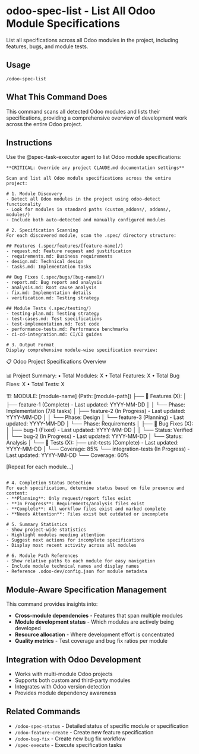 # odoo-spec-list - List All Odoo Module Specifications

List all specifications across all Odoo modules in the project, including features, bugs, and module tests.

## Usage

```
/odoo-spec-list
```

## What This Command Does

This command scans all detected Odoo modules and lists their specifications, providing a comprehensive overview of development work across the entire Odoo project.

## Instructions

Use the @spec-task-executor agent to list Odoo module specifications:

```
**CRITICAL: Override any project CLAUDE.md documentation settings**

Scan and list all Odoo module specifications across the entire project:

# 1. Module Discovery
- Detect all Odoo modules in the project using odoo-detect functionality
- Look for modules in standard paths (custom_addons/, addons/, modules/)
- Include both auto-detected and manually configured modules

# 2. Specification Scanning
For each discovered module, scan the .spec/ directory structure:

## Features (.spec/features/[feature-name]/)
- request.md: Feature request and justification
- requirements.md: Business requirements
- design.md: Technical design
- tasks.md: Implementation tasks

## Bug Fixes (.spec/bugs/[bug-name]/)
- report.md: Bug report and analysis
- analysis.md: Root cause analysis
- fix.md: Implementation details
- verification.md: Testing strategy

## Module Tests (.spec/testing/)
- testing-plan.md: Testing strategy
- test-cases.md: Test specifications
- test-implementation.md: Test code
- performance-tests.md: Performance benchmarks
- ci-cd-integration.md: CI/CD guides

# 3. Output Format
Display comprehensive module-wise specification overview:

```
📋 Odoo Project Specifications Overview

📊 Project Summary:
   • Total Modules: X
   • Total Features: X
   • Total Bug Fixes: X 
   • Total Tests: X

🏗️ MODULE: [module-name] (Path: [module-path])
├── 🚀 Features (X):
│   ├── feature-1 (Complete) - Last updated: YYYY-MM-DD
│   │   └── Phase: Implementation (7/8 tasks)
│   ├── feature-2 (In Progress) - Last updated: YYYY-MM-DD
│   │   └── Phase: Design
│   └── feature-3 (Planning) - Last updated: YYYY-MM-DD
│       └── Phase: Requirements
│
├── 🐛 Bug Fixes (X):
│   ├── bug-1 (Fixed) - Last updated: YYYY-MM-DD
│   │   └── Status: Verified
│   └── bug-2 (In Progress) - Last updated: YYYY-MM-DD
│       └── Status: Analysis
│
└── 🧪 Tests (X):
    ├── unit-tests (Complete) - Last updated: YYYY-MM-DD
    │   └── Coverage: 85%
    └── integration-tests (In Progress) - Last updated: YYYY-MM-DD
        └── Coverage: 60%

[Repeat for each module...]
```

# 4. Completion Status Detection
For each specification, determine status based on file presence and content:
- **Planning**: Only request/report files exist
- **In Progress**: Requirements/analysis files exist
- **Complete**: All workflow files exist and marked complete
- **Needs Attention**: Files exist but outdated or incomplete

# 5. Summary Statistics
- Show project-wide statistics
- Highlight modules needing attention
- Suggest next actions for incomplete specifications
- Display most recent activity across all modules

# 6. Module Path References
- Show relative paths to each module for easy navigation
- Include module technical names and display names
- Reference .odoo-dev/config.json for module metadata
```

## Module-Aware Specification Management

This command provides insights into:
- **Cross-module dependencies** - Features that span multiple modules
- **Module development status** - Which modules are actively being developed
- **Resource allocation** - Where development effort is concentrated
- **Quality metrics** - Test coverage and bug fix ratios per module

## Integration with Odoo Development

- Works with multi-module Odoo projects
- Supports both custom and third-party modules
- Integrates with Odoo version detection
- Provides module dependency awareness

## Related Commands

- `/odoo-spec-status` - Detailed status of specific module or specification
- `/odoo-feature-create` - Create new feature specification
- `/odoo-bug-fix` - Create new bug fix workflow
- `/spec-execute` - Execute specification tasks